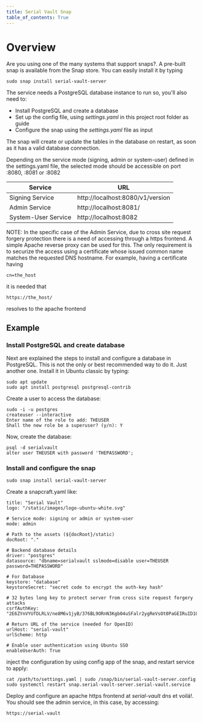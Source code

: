 ```yaml
---
title: Serial Vault Snap
table_of_contents: True
---
```


# Overview

Are you using one of the many systems that support snaps?. 
A pre-built snap is available from the Snap store.
You can easily install it by typing 

```
sudo snap install serial-vault-server
```

The service needs a PostgreSQL database instance to run so, you'll also
need to:

 * Install PostgreSQL and create a database
 * Set up the config file, using _settings.yaml_ in this project root folder as guide
 * Configure the snap using the _settings.yaml_ file as input

 The snap will create or update the tables in the database on restart, as soon as it has
 a valid database connection.

 Depending on the service mode (signing, admin or system-user) defined in the settings.yaml
 file, the selected mode should be accessible on port :8080, :8081 or :8082

| Service | URL |
|---------|-----|
| Signing Service | http://localhost:8080/v1/version |
| Admin Service | http://localhost:8081/ |
| System-User Service | http://localhost:8082 |


NOTE: In the specific case of the Admin Service, due to cross site request forgery protection
there is a need of accessing through a https frontend. A simple Apache reverse proxy
can be used for this. The only requirement is to securize the access using a certificate
whose issued common name matches the requested DNS hostname.
For example, having a certificate having

```
cn=the_host
```

it is needed that

```
https://the_host/
```

resolves to the apache frontend

## Example

### Install PostgreSQL and create database

Next are explained the steps to install and configure a database in PostgreSQL. This 
is not the only or best recommended way to do it. Just another one.
Install it in Ubuntu classic by typing:

```
sudo apt update
sudo apt install postgresql postgresql-contrib
```

Create a user to access the database:
```
sudo -i -u postgres
createuser --interactive
Enter name of the role to add: THEUSER
Shall the new role be a superuser? (y/n): Y
```

Now, create the database:
```
psql -d serialvault
alter user THEUSER with password 'THEPASSWORD';
```

### Install and configure the snap

```
sudo snap install serial-vault-server
```

Create a snapcraft.yaml like:

```
title: "Serial Vault"
logo: "/static/images/logo-ubuntu-white.svg"

# Service mode: signing or admin or system-user
mode: admin

# Path to the assets (${docRoot}/static)
docRoot: "."

# Backend database details
driver: "postgres"
datasource: "dbname=serialvault sslmode=disable user=THEUSER password=THEPASSWORD"

# For Database
keystore: "database"
keystoreSecret: "secret code to encrypt the auth-key hash"

# 32 bytes long key to protect server from cross site request forgery attacks
csrfAuthKey: "2E6ZYnVYUfDLRLV/ne8M6v1jyB/376BL9ORnN3Kgb04uSFalr2ygReVsOt0PaGEIRuID10TePBje5xdjIOEjQQ=="

# Return URL of the service (needed for OpenID)
urlHost: "serial-vault"
urlScheme: http

# Enable user authentication using Ubuntu SSO
enableUserAuth: True
```

inject the configuration by using config app of the snap, and restart service to apply:

```
cat /path/to/settings.yaml | sudo /snap/bin/serial-vault-server.config
sudo systemctl restart snap.serial-vault-server.serial-vault.service
```

Deploy and configure an apache https frontend at _serial-vault_ dns et voilá!. You should see 
the admin service, in this case, by accessing:

```
https://serial-vault
```

